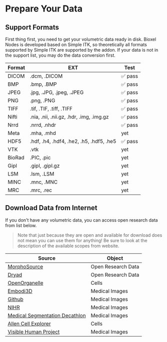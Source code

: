 # Prepare Your Data

## Support Formats

First thing first, you need to get your volumetric data ready in disk. Bioxel Nodes is developed based on Simple ITK, so theoretically all formats supported by Simple ITK are supported by the addon. If your data is not in the support list, you may do the data conversion first.

| Format | EXT                                      | Test    |
| ------ | ---------------------------------------- | ------- |
| DICOM  | .dcm, .DICOM                             | ✅ pass |
| BMP    | .bmp, .BMP                               | ✅ pass |
| JPEG   | .jpg, .JPG, .jpeg, .JPEG                 | ✅ pass |
| PNG    | .png, .PNG                               | ✅ pass |
| TIFF   | .tif, .TIF, .tiff, .TIFF                 | ✅ pass |
| Nifti  | .nia, .nii, .nii.gz, .hdr, .img, .img.gz | ✅ pass |
| Nrrd   | .nrrd, .nhdr                             | ✅ pass |
| Meta   | .mha, .mhd                               | yet     |
| HDF5   | .hdf, .h4, .hdf4, .he2, .h5, .hdf5, .he5 | ✅ pass |
| VTK    | .vtk                                     | yet     |
| BioRad | .PIC, .pic                               | yet     |
| Gipl   | .gipl, .gipl.gz                          | yet     |
| LSM    | .lsm, .LSM                               | yet     |
| MINC   | .mnc, .MNC                               | yet     |
| MRC    | .mrc, .rec                               | yet     |

## Download Data from Internet

If you don't have any volumetric data, you can access open research data from list below.

> Note that just because they are open and available for download does not mean you can use them for anything! Be sure to look at the description of the available scopes from website.

| Source                                                                               | Object             |
| ------------------------------------------------------------------------------------ | ------------------ |
| [MorphoSource](https://www.morphosource.org/)                                        | Open Research Data |
| [Dryad](https://datadryad.org)                                                       | Open Research Data |
| [OpenOrganelle](https://openorganelle.janelia.org/datasets)                          | Cells              |
| [Embodi3D](https://www.embodi3d.com/files/category/37-medical-scans/)                | Medical Images     |
| [Github](https://github.com/sfikas/medical-imaging-datasets)                         | Medical Images     |
| [NIHR](https://nhsx.github.io/open-source-imaging-data-sets/)                        | Medical Images     |
| [Medical Segmentation Decathlon](http://medicaldecathlon.com/)                       | Medical Images     |
| [Allen Cell Explorer](https://www.allencell.org/3d-cell-viewer.html)                 | Cells              |
| [Visible Human Project](https://www.nlm.nih.gov/research/visible/visible_human.html) | Medical Images     |
